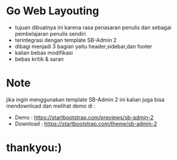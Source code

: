 # Go Web Layouting #
* tujuan dibuatnya ini karena rasa penasaran penulis dan sebagai pembelajaran penulis sendiri 
* terintegrasi dengan template SB-Admin 2
* dibagi menjadi 3 bagian yaitu header,sidebar,dan footer
* kalian bebas modifikasi
* bebas kritik & saran
# Note #
jika ingin menggunakan template SB-Admin 2 ini kalian juga bisa mendownload dan melihat demo di :
* Demo : https://startbootstrap.com/previews/sb-admin-2
* Download : https://startbootstrap.com/theme/sb-admin-2

# thankyou:) #


